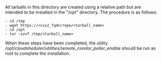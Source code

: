 All tarballs in this directory are created using a relative path but are intended to be 
installed in the "/opt" directory. The procedure is as follows:

    - cd /tmp
    - wget https://<csv2_fqdn/repo/<tarball_name>
    - cd /opt
    - tar -xzvf /tmp/<tarball_name>

When these steps have been completed, the utility */opt/cloudsheduler/utilities/remote_condor_poller_enable* should
be run as root to complete the installation.
